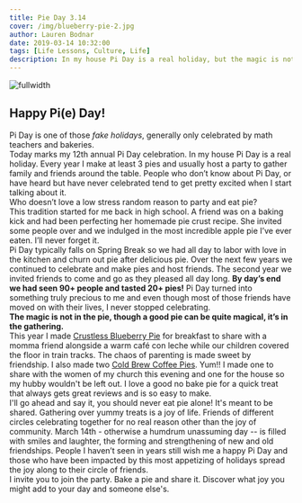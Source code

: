 ```yaml
---
title: Pie Day 3.14
cover: /img/blueberry-pie-2.jpg
author: Lauren Bodnar
date: 2019-03-14 10:32:00
tags: [Life Lessons, Culture, Life]
description: In my house Pi Day is a real holiday, but the magic is not in the pie.
---
```

![fullwidth](/img/blueberry-pie.jpg)

## Happy Pi(e) Day!

Pi Day is one of those *fake holidays*, generally only celebrated by math teachers and bakeries.<br/>
Today marks my 12th annual Pi Day celebration. In my house Pi Day is a real holiday. Every year I make at least 3 pies and usually host a party to gather family and friends around the table. People who don’t know about Pi Day, or have heard but have never celebrated tend to get pretty excited when I start talking about it. <br/>
Who doesn’t love a low stress random reason to party and eat pie? <br/>
This tradition started for me back in high school. A friend was on a baking kick and had been perfecting her homemade pie crust recipe. She invited some people over and we indulged in the most incredible apple pie I’ve ever eaten. I’ll never forget it. <br/>
Pi Day typically falls on Spring Break so we had all day to labor with love in the kitchen and churn out pie after delicious pie. Over the next few years we continued to celebrate and make pies and host friends. The second year we invited friends to come and go as they pleased all day long. **By day’s end we had seen 90+ people and tasted 20+ pies!** Pi Day turned into something truly precious to me and even though most of those friends have moved on with their lives, I never stopped celebrating. <br/>
**The magic is not in the pie, though a good pie can be quite magical, it’s in the gathering.** <br/>
This year I made [Crustless Blueberry Pie](https://www.averiecooks.com/crustless-blueberry-pie/#) for breakfast to share with a momma friend alongside a warm café con leche while our children covered the floor in train tracks. The chaos of parenting is made sweet by friendship. I also made two [Cold Brew Coffee Pies](https://thedomesticrebel.com/2016/07/20/easy-cold-brew-coffee-pie/). Yum!! I made one to share with the women of my church this evening and one for the house so my hubby wouldn't be left out. I love a good no bake pie for a quick treat that always gets great reviews and is so easy to make. <br/>
I'll go ahead and say it, you should never eat pie alone! It's meant to be shared. Gathering over yummy treats is a joy of life. Friends of different circles celebrating together for no real reason other than the joy of community. March 14th - otherwise a humdrum unassuming day -- is filled with smiles and laughter, the forming and strengthening of new and old friendships. People I haven’t seen in years still wish me a happy Pi Day and those who have been impacted by this most appetizing of holidays spread the joy along to their circle of friends. <br/>
I invite you to join the party. Bake a pie and share it. Discover what joy you might add to your day and someone else's. <br/>
